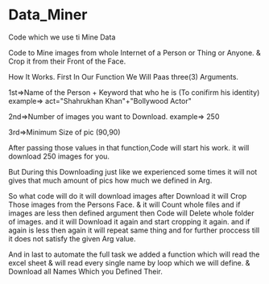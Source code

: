 # Data_Miner
Code which we use ti Mine Data

Code to Mine images from whole Internet of a Person or Thing or Anyone.
& Crop it from their Front of the Face.

How It Works.
First In Our Function We Will Paas three(3) Arguments.

1st=>Name of the Person + Keyword that who he is (To conifirm his identity)
example=>
	act="Shahrukhan Khan"+"Bollywood Actor"

2nd=>Number of images you want to Download.
	example=> 250

3rd=>Minimum Size of pic (90,90)

After passing those values in that function,Code will start his work.
it will download 250 images for you.

But
During this Downloading just like we experienced some times it will not gives 
that much amount of pics how much we defined in Arg.

So what code will do
it will download images 
after Download
it will Crop Those images from the Persons Face.
&
it will Count whole files
and
if images are less then defined argument then
Code will Delete whole folder of images.
and it will Download it again and start cropping it again.
and if again is less then again it will repeat same thing 
and for further proccess till it does not satisfy the 
given Arg value.

And in last to automate the full task we added a function 
which will read the excel sheet & will read every single name
by loop which we will define.
& Download all Names Which you Defined Their.

